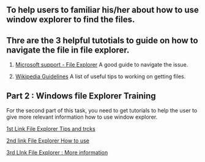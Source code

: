 ## To help users to familiar his/her about how to use window explorer to find the files.

## Thre are the 3 helpful tutotials to guide on how to navigate the file in file explorer.

1. [Microsoft support - File Explorer](https://support.microsoft.com/en-us/windows/find-your-files-in-windows-5c7c8cfe-c289-fae4-f5f8-6b3fdba418d2#:~:text=under%20Best%20match.-,Search%20File%20Explorer%3A%20Open%20File%20Explorer%20from%20the%20taskbar%20or,only%20for%20files%20stored%20there.) A good guide to navigate the issue.

2. [Wikipedia Guidelines](https://www.wikihow.com/Navigate-the-Windows-Directory) A list of useful tips to working on getting files.

## Part 2 : Windows file Explorer Training

For the second part of this task, you need to get tutorials to help the user to give more relevant information how to use window explorer.

[1st Link File Explorer Tips and trcks](https://www.youtube.com/watch?v=OUH3SLBNZyY&t=485s)

[2nd link File Explorer How to use](https://support.microsoft.com/en-us/windows/file-explorer-in-windows-ef370130-1cca-9dc5-e0df-2f7416fe1cb1)

[3rd LInk File Explorer : More information](https://www.customguide.com/windows-10/file-explorer)

